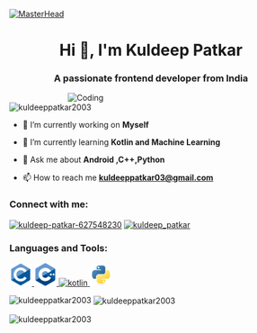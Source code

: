 [![MasterHead](https://1.bp.blogspot.com/-7A4WynwLsMw/XbBpCXG8fHI/AAAAAAAAMt4/uOa1bpLskYgrwGbllhSu2SDj_Mig8SXJQCLcBGAsYHQ/s1600/2000_600px.gif)](https://rishavchanda.io)

<h1 align="center">Hi 👋, I'm Kuldeep Patkar</h1>
<h3 align="center">A passionate frontend developer from India</h3>
<img align="right" alt="Coding" width="400" src="https://user-images.githubusercontent.com/93570267/158133428-9fa828ff-ceab-460b-aa48-5dc42b8954df.gif">


<p align="left"> <img src="https://komarev.com/ghpvc/?username=kuldeeppatkar2003&label=Profile%20views&color=0e75b6&style=flat" alt="kuldeeppatkar2003" /> </p>

- 🔭 I’m currently working on **Myself**

- 🌱 I’m currently learning **Kotlin and Machine Learning**

- 💬 Ask me about **Android ,C++,Python**

- 📫 How to reach me **kuldeeppatkar03@gmail.com**

<h3 align="left">Connect with me:</h3>
<p align="left">
<a href="https://linkedin.com/in/kuldeep-patkar-627548230" target="blank"><img align="center" src="https://raw.githubusercontent.com/rahuldkjain/github-profile-readme-generator/master/src/images/icons/Social/linked-in-alt.svg" alt="kuldeep-patkar-627548230" height="30" width="40" /></a>
<a href="https://instagram.com/kuldeep_patkar" target="blank"><img align="center" src="https://raw.githubusercontent.com/rahuldkjain/github-profile-readme-generator/master/src/images/icons/Social/instagram.svg" alt="kuldeep_patkar" height="30" width="40" /></a>
</p>

<h3 align="left">Languages and Tools:</h3>
<p align="left"> <a href="https://www.cprogramming.com/" target="_blank" rel="noreferrer"> <img src="https://raw.githubusercontent.com/devicons/devicon/master/icons/c/c-original.svg" alt="c" width="40" height="40"/> </a> <a href="https://www.w3schools.com/cpp/" target="_blank" rel="noreferrer"> <img src="https://raw.githubusercontent.com/devicons/devicon/master/icons/cplusplus/cplusplus-original.svg" alt="cplusplus" width="40" height="40"/> </a> <a href="https://kotlinlang.org" target="_blank" rel="noreferrer"> <img src="https://www.vectorlogo.zone/logos/kotlinlang/kotlinlang-icon.svg" alt="kotlin" width="40" height="40"/> </a> <a href="https://www.python.org" target="_blank" rel="noreferrer"> <img src="https://raw.githubusercontent.com/devicons/devicon/master/icons/python/python-original.svg" alt="python" width="40" height="40"/> </a> </p>

<p><img align="left" src="https://github-readme-stats.vercel.app/api/top-langs?username=kuldeeppatkar2003&show_icons=true&locale=en&layout=compact" alt="kuldeeppatkar2003" /></p>

<p>&nbsp;<img align="center" src="https://github-readme-stats.vercel.app/api?username=kuldeeppatkar2003&show_icons=true&locale=en" alt="kuldeeppatkar2003" /></p>

<p><img align="center" src="https://github-readme-streak-stats.herokuapp.com/?user=kuldeeppatkar2003&" alt="kuldeeppatkar2003" /></p>
